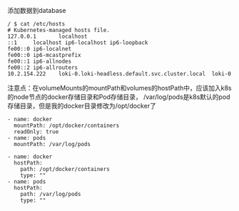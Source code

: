 添加数据到database

```
/ $ cat /etc/hosts
# Kubernetes-managed hosts file.
127.0.0.1       localhost
::1     localhost ip6-localhost ip6-loopback
fe00::0 ip6-localnet
fe00::0 ip6-mcastprefix
fe00::1 ip6-allnodes
fe00::2 ip6-allrouters
10.2.154.222    loki-0.loki-headless.default.svc.cluster.local  loki-0
```

注意点：在volumeMounts的mountPath和volumes的hostPath中，应该加入k8s的node节点的docker存储目录和Pod存储目录，
/var/log/pods是k8s默认的pod存储目录，但是我的docker目录修改为/opt/docker了
```
- name: docker
  mountPath: /opt/docker/containers
  readOnly: true
- name: pods
  mountPath: /var/log/pods

- name: docker
  hostPath:
    path: /opt/docker/containers
    type: ""
- name: pods
  hostPath:
    path: /var/log/pods
    type: ""
```